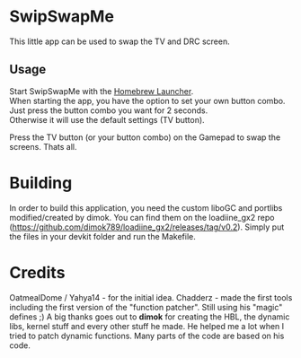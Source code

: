 # SwipSwapMe
This little app can be used to swap the TV and DRC screen.

## Usage
Start SwipSwapMe with the [Homebrew Launcher](https://github.com/dimok789/homebrew_launcher).  
When starting the app, you have the option to set your own button combo. Just press the button combo you want for 2 seconds.  
Otherwise it will use the default settings (TV button).
  
Press the TV button  (or your button combo) on the Gamepad to swap the screens. Thats all.

# Building
In order to build this application, you need the custom liboGC and portlibs modified/created by dimok. You can find them on the loadiine_gx2 repo (https://github.com/dimok789/loadiine_gx2/releases/tag/v0.2). Simply put the files in your devkit folder and run the Makefile. 

# Credits
OatmealDome / Yahya14 - for the initial idea.
Chadderz - made the first tools including the first version of the "function patcher". Still using his "magic" defines ;)
A big thanks goes out to <b>dimok</b> for creating the HBL, the dynamic libs, kernel stuff and every other stuff he made. He helped me a lot when I tried to patch dynamic functions. Many parts of the code are based on his code.

